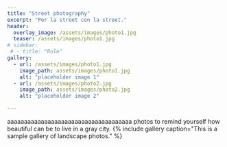 ```yaml
---
title: "Street photography"
excerpt: "Per la street con la street."
header:
  overlay_image: /assets/images/photo1.jpg
  teaser: /assets/images/photo1.jpg
# sidebar:
 # - title: "Role"
gallery:
  - url: /assets/images/photo1.jpg
    image_path: assets/images/photo1.jpg
    alt: "placeholder image 1"
  - url: /assets/images/photo2.jpg
    image_path: assets/images/photo2.jpg
    alt: "placeholder image 2"

---
```


aaaaaaaaaaaaaaaaaaaaaaaaaaaaaaaaaaaaa photos to remind yourself how beautiful can be to live in a gray city.
 {% include gallery caption="This is a sample gallery of landscape photos." %}
